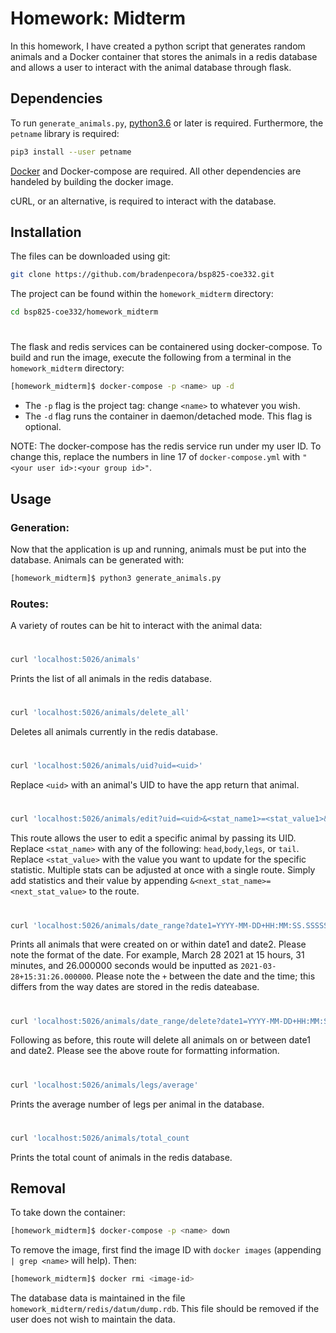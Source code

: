 # Homework: Midterm

In this homework, I have created a python script that generates random animals and a Docker container that stores the animals in a redis database and allows a user to interact with the animal database through flask.

## Dependencies

To run `generate_animals.py`, [python3.6](https://www.python.org/) or later is required. Furthermore, the `petname` library is required:

```bash
pip3 install --user petname
```

[Docker](https://www.docker.com/) and Docker-compose are required. All other dependencies are handeled by building the docker image.

cURL, or an alternative, is required to interact with the database.

## Installation

The files can be downloaded using git:

```bash
git clone https://github.com/bradenpecora/bsp825-coe332.git
```
The project can be found within the `homework_midterm` directory:

```bash
cd bsp825-coe332/homework_midterm
```
#

The flask and redis services can be containered using docker-compose. To build and run the image, execute the following from a terminal in the `homework_midterm` directory:

```bash
[homework_midterm]$ docker-compose -p <name> up -d
```
- The `-p` flag is the project tag: change `<name>` to whatever you wish.
- The `-d` flag runs the container in daemon/detached mode. This flag is optional.

NOTE: The docker-compose has the redis service run under my user ID. To change this, replace the numbers in line 17 of `docker-compose.yml` with `"<your user id>:<your group id>"`.

## Usage

### Generation:

Now that the application is up and running, animals must be put into the database. Animals can be generated with:

```bash
[homework_midterm]$ python3 generate_animals.py
```
### Routes:

A variety of routes can be hit to interact with the animal data:

#

```bash
curl 'localhost:5026/animals'
```
Prints the list of all animals in the redis database.

#

```bash
curl 'localhost:5026/animals/delete_all'
```
Deletes all animals currently in the redis database.

#

```bash
curl 'localhost:5026/animals/uid?uid=<uid>'
```
Replace `<uid>` with an animal's UID to have the app return that animal.

#

```bash
curl 'localhost:5026/animals/edit?uid=<uid>&<stat_name1>=<stat_value1>&<state_name2>=<stat_value2>'
```
This route allows the user to edit a specific animal by passing its UID. Replace `<stat_name>` with any of the following: `head`,`body`,`legs`, or `tail`. Replace `<stat_value>` with the value you want to update for the specific statistic. Multiple stats can be adjusted at once with a single route. Simply add statistics and their value by appending `&<next_stat_name>=<next_stat_value>` to the route.

#

```bash
curl 'localhost:5026/animals/date_range?date1=YYYY-MM-DD+HH:MM:SS.SSSSSS&date2=YYYY-MM-DD+HH:MM:SS.SSSSSS'
```
Prints all animals that were created on or within date1 and date2. Please note the format of the date. For example, March 28 2021 at 15 hours, 31 minutes, and 26.000000 seconds would be inputted as `2021-03-28+15:31:26.000000`. Please note the `+` between the date and the time; this differs from the way dates are stored in the redis dateabase.

#

```bash
curl 'localhost:5026/animals/date_range/delete?date1=YYYY-MM-DD+HH:MM:SS.SSSSSS&date2=YYYY-MM-DD+HH:MM:SS.SSSSSS'
```
Following as before, this route will delete all animals on or between date1 and date2. Please see the above route for formatting information.

#

```bash
curl 'localhost:5026/animals/legs/average'
```
Prints the average number of legs per animal in the database.

#

```bash
curl 'localhost:5026/animals/total_count
```
Prints the total count of animals in the redis database.

## Removal

To take down the container:
```bash
[homework_midterm]$ docker-compose -p <name> down
```

To remove the image, first find the image ID with `docker images` (appending `| grep <name>` will help). Then:
```bash
[homework_midterm]$ docker rmi <image-id>
```

The database data is maintained in the file `homework_midterm/redis/datum/dump.rdb`. This file should be removed if the user does not wish to maintain the data.